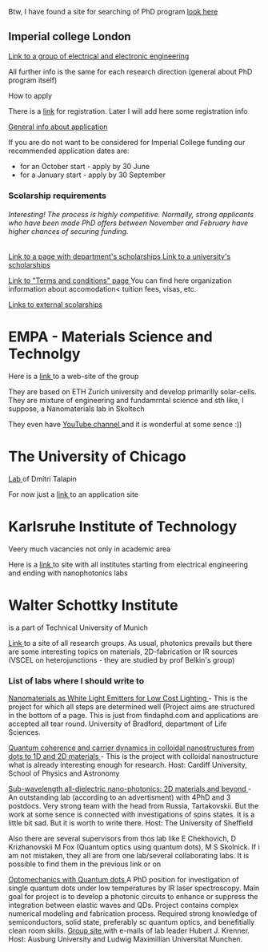 <p>Btw, I have found a site for searching of PhD program <a href='https://www.findaphd.com/phds/physical-sciences/?10gk00'>look here</a></p>
<h2>Imperial college London</h2>
<a href="https://www.imperial.ac.uk/electrical-engineering/research/">Link to a group of electrical and electronic engineering </a>
<p>All further info is the same for each research direction (general about PhD program itself)</p>
<p>How to apply</p>
<p>
	There is a 
	<a href = "https://imperialuk.elluciancrmrecruit.com/Apply/Account/Login?ReturnUrl=%2fApply%2f">link</a> 
	for registration. Later I will add here some registration info
</p>
<p>
	<a href = "http://www.imperial.ac.uk/electrical-engineering/study/phd/">
		General info about application
	</a>
</p>
<p>
	If you are do not want to be considered for Imperial College funding our recommended application dates are:
	<ul>
	  <li>for an October start - apply by 30 June</li>
          <li>for a January start - apply by 30 September</li>
	</ul>
</p>
<h3>Scolarship requirements</h3>
<h6>Interesting! The process is highly competitive. Normally, strong 
applicants who have been made PhD offers between November 
and February have higher chances of securing funding.
</h6> 
<p>
  <a href = "http://www.imperial.ac.uk/electrical-engineering/study/phd/funding-and-scholarships/">
   Link to a page with department's scholarships
  </a>
  <a href = "http://www.imperial.ac.uk/study/pg/fees-and-funding/scholarships/"> 
   Link to a university's scholarships
  </a>

</p>
<p>
  <a href = "http://www.imperial.ac.uk/students/terms-and-conditions/">
   Link to "Terms and conditions" page
  </a> You can find here organization information about accomodation< tuition fees, visas, etc.
</p>
<p>
  <a href = "http://www.imperial.ac.uk/study/pg/fees-and-funding/scholarships/further-funding-opportunities/external/">
   Links to external scolarships
  </a>
</p>
<h1> EMPA - Materials Science and Technolgy </h1>
<div>
	<p>
	    Here is a <a href = "https://www.empa.ch/web/empa/"> 
	    link </a> to a web-site of the group
	</p>
	<p>
	    They are based on ETH Zurich university and develop primarilly solar-cells. They
	    are mixture of engineering and fundamrntal science and sth like, I suppose,
	    a Nanomaterials lab in Skoltech
	</p>
	<p>
	    They even have <a href = "https://www.youtube.com/user/EmpaChannel/videos">
	    YouTube channel </a> and it is wonderful at some sence :))
	</p>
</div>

<h1> The University of Chicago </h1>
<div>
<p>
	<a href = "https://talapinlab.uchicago.edu/"> Lab </a> 
	of Dmitri Talapin
</p>
<p>
	For now just a <a href = "https://apply-psd.uchicago.edu/apply/">
	link </a> to an application site
</p>
</div>

<div>
<h1> Karlsruhe Institute of Technology </h1>

<p> Veery much vacancies not only in academic area </p>
<p>
	Here is a 
	<a href="http://www.kit.edu/kit/english/institutes.php"> link </a>
	to site with all institutes starting from electrical engineering and ending with 
	nanophotonics labs
</p> 

</div>

<div>
<h1> Walter Schottky Institute </h1>
<p> is a part of Technical University of Munich </p>
<p>
  <a href="https://www.wsi.tum.de/index.php"> Link </a>
  to a site of all research groups. As usual, photonics prevails but there are
  some interesting topics on materials, 2D-fabrication or IR sources (VSCEL on heterojunctions - 
  they are studied by prof Belkin's group)
</p>
</div>

<div>
<h3> List of labs where I should write to </h3>
<p>
  <a href="https://www.findaphd.com/phds/project/nanomaterials-as-white-light-emitters-for-low-cost-lighting/?p86964">
  Nanomaterials as White Light Emitters for Low Cost Lighting </a>
  - This is the project for which all steps are determined well (Project aims are structured
  in the bottom of a page. This is just from findaphd.com and applications are accepted all
  tear round. University of Bradford, department of Life Sciences.
</p>

<p>
  <a href="https://www.findaphd.com/phds/project/quantum-coherence-and-carrier-dynamics-in-colloidal-nanostructures-from-dots-to-1d-and-2d-materials/?p106541">
  Quantum coherence and carrier dynamics in colloidal nanostructures from dots to 1D and 2D materials
  </a>
  - This is the project with colloidal nanostructure what is already interesting enough for research.
  Host: Cardiff University, School of Physics and Astronomy
</p>

<p>
  <a href="http://ldsd.group.shef.ac.uk/research/2d-materials/"> 
  Sub-wavelength all-dielectric nano-photonics: 2D materials and beyond </a>
  - An outstanding lab (according to an advertisment) with 4PhD and 3 postdocs. Very 
  strong team with the head from Russia, Tartakovskii. But the work at some sence is connected
  with investigations of spins states. It is a little bit sad. But it is worth to write there.
  Host: The University of Sheffield
</p>

<p>
  Also there are several supervisors from thos lab like E Chekhovich, D Krizhanovskii
  M Fox (Quantum optics using quantum dots), M S Skolnick. If i am not mistaken, they all
  are from one lab/several collaborating labs. It is possible to find them in the previous link or
  on <a href="https://www.sheffield.ac.uk/postgraduate/phd/scholarships/projects> this site </a>
  in the section "semiconductors" in Search
</p>

<p>
  <a href="https://www.cens.de/careers/international-call-for-phd-students-and-postdocs/krenner-phd-2020/">
  Optomechanics with Quantum dots </a>
  A PhD position for investigation of single quantum dots under low temperatures by IR laser
  spectroscopy. Main goal for project is to develop a photonic circuits to enhance or
  suppress the integration between elastic waves and QDs. Project contains complex numerical
  modeling and fabrication process. Required strong knowledge of semiconductors, solid state,
  preferably sc quantum optics, and benefitially clean room skills.
  <a href='http://www.physik.uni-augsburg.de/exp1/emmynoether/'> Group site </a> 
  with e-mails of lab leader Hubert J. Krenner.
  Host: Ausburg University and Ludwig Maximillian Universitat Munchen.
</p>
</div>